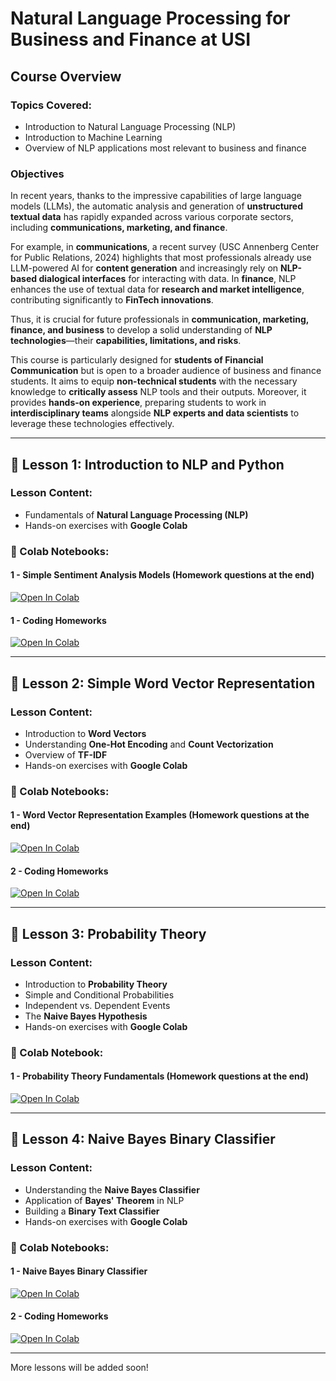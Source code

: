 # **Natural Language Processing for Business and Finance at USI**  

## **Course Overview**  

### **Topics Covered:**  
- Introduction to Natural Language Processing (NLP)  
- Introduction to Machine Learning  
- Overview of NLP applications most relevant to business and finance  

### **Objectives**  
In recent years, thanks to the impressive capabilities of large language models (LLMs), the automatic analysis and generation of **unstructured textual data** has rapidly expanded across various corporate sectors, including **communications, marketing, and finance**.  

For example, in **communications**, a recent survey (USC Annenberg Center for Public Relations, 2024) highlights that most professionals already use LLM-powered AI for **content generation** and increasingly rely on **NLP-based dialogical interfaces** for interacting with data. In **finance**, NLP enhances the use of textual data for **research and market intelligence**, contributing significantly to **FinTech innovations**.  

Thus, it is crucial for future professionals in **communication, marketing, finance, and business** to develop a solid understanding of **NLP technologies**—their **capabilities, limitations, and risks**.  

This course is particularly designed for **students of Financial Communication** but is open to a broader audience of business and finance students. It aims to equip **non-technical students** with the necessary knowledge to **critically assess** NLP tools and their outputs. Moreover, it provides **hands-on experience**, preparing students to work in **interdisciplinary teams** alongside **NLP experts and data scientists** to leverage these technologies effectively.  

---

## **📖 Lesson 1: Introduction to NLP and Python**  

### **Lesson Content:**   
- Fundamentals of **Natural Language Processing (NLP)**   
- Hands-on exercises with **Google Colab** 

### **📂 Colab Notebooks:**  
#### **1 - Simple Sentiment Analysis Models (Homework questions at the end)**  
[![Open In Colab](https://colab.research.google.com/assets/colab-badge.svg)](https://colab.research.google.com/drive/183gSRV7onCxmGkn5jFJB8y7F-eMYTFp0)

#### **1 - Coding Homeworks**  
[![Open In Colab](https://colab.research.google.com/assets/colab-badge.svg)](https://colab.research.google.com/drive/13K0AvKelF_cQ2a46lwde8C37Fjea0gKr)

---

## **📖 Lesson 2: Simple Word Vector Representation**

### **Lesson Content:**  
- Introduction to **Word Vectors**  
- Understanding **One-Hot Encoding** and **Count Vectorization**  
- Overview of **TF-IDF**  
- Hands-on exercises with **Google Colab**

### **📂 Colab Notebooks:**  
#### **1 - Word Vector Representation Examples (Homework questions at the end)**  
[![Open In Colab](https://colab.research.google.com/assets/colab-badge.svg)](https://colab.research.google.com/drive/1MnsSwoWEE31kpwdSI2fcqFsYDpDjd_XL#scrollTo=WYexTDhD_KUM)

#### **2 - Coding Homeworks**  
[![Open In Colab](https://colab.research.google.com/assets/colab-badge.svg)](https://colab.research.google.com/drive/1grWOENI8iW5N4BUY6DsAT7aQodr8eZS_#scrollTo=maAYPijzCYFS)

---

## **📖 Lesson 3: Probability Theory**  

### **Lesson Content:**  
- Introduction to **Probability Theory**  
- Simple and Conditional Probabilities  
- Independent vs. Dependent Events  
- The **Naive Bayes Hypothesis**  
- Hands-on exercises with **Google Colab**  

### **📂 Colab Notebook:**  
#### **1 - Probability Theory Fundamentals (Homework questions at the end)**  
[![Open In Colab](https://colab.research.google.com/assets/colab-badge.svg)](https://colab.research.google.com/drive/1VnA1oQtJgFjzZcqZgWKezbzZpC1RlNAg)

---

## **📖 Lesson 4: Naive Bayes Binary Classifier**  

### **Lesson Content:**  
- Understanding the **Naive Bayes Classifier**  
- Application of **Bayes' Theorem** in NLP  
- Building a **Binary Text Classifier**  
- Hands-on exercises with **Google Colab**  

### **📂 Colab Notebooks:**  
#### **1 - Naive Bayes Binary Classifier**  
[![Open In Colab](https://colab.research.google.com/assets/colab-badge.svg)](https://colab.research.google.com/drive/148GNw4h8scZdcXKAYO6O-luuAoKOo4lv#scrollTo=R20pDZ6sUezt)

#### **2 - Coding Homeworks**  
[![Open In Colab](https://colab.research.google.com/assets/colab-badge.svg)](https://colab.research.google.com/drive/1njU_93CLtvfpCWX9MjlHF1zTy5SAb8Bo#scrollTo=gbUj174IXq_c)

---

More lessons will be added soon!
